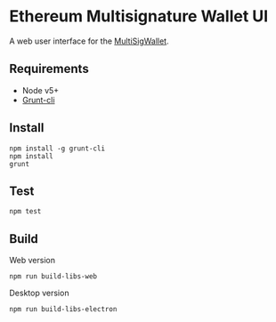 Ethereum Multisignature Wallet UI
===================

A web user interface for the [MultiSigWallet](https://github.com/gnosis/MultiSigWallet).

Requirements
-------------
* Node v5+
* [Grunt-cli](http://gruntjs.com/getting-started#installing-the-cli)

Install
-------------
```
npm install -g grunt-cli
npm install
grunt
```

Test
-------------
```
npm test
```

Build
-------------

Web version

```
npm run build-libs-web
```

Desktop version

```
npm run build-libs-electron
```